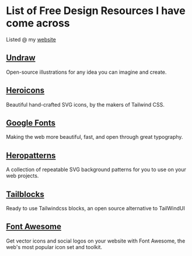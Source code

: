 # List of Free Design Resources I have come across
Listed @ my [website](https://design.siddharth.one)
## [Undraw](https://undraw.co)
Open-source illustrations for any idea you can imagine and create.
## [Heroicons](https://heroicons.com)
Beautiful hand-crafted SVG icons, by the makers of Tailwind CSS.
## [Google Fonts](https://fonts.google.com)
Making the web more beautiful, fast, and open through great typography.
## [Heropatterns](http://heropatterns.com)
A collection of repeatable SVG background patterns for you to use on your web projects.
## [Tailblocks](https://mertjf.github.io/tailblocks/)
Ready to use Tailwindcss blocks, an open source alternative to TailWindUI
## [Font Awesome](https://fontawesome.com)
Get vector icons and social logos on your website with Font Awesome, the web's most popular icon set and toolkit.
